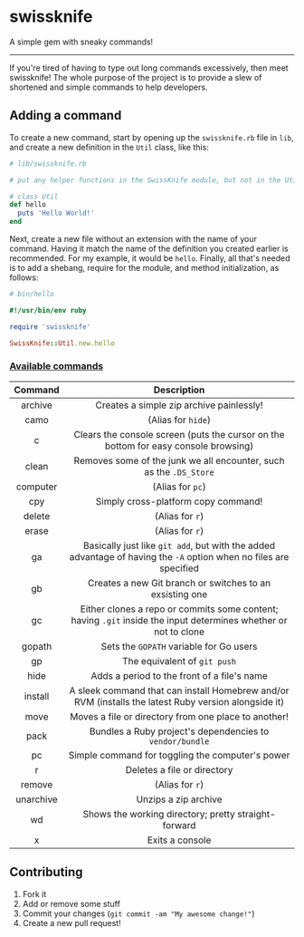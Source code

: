# swissknife
A simple gem with sneaky commands!
***
If you're tired of having to type out long commands excessively, then meet swissknife!
The whole purpose of the project is to provide a slew of shortened and simple commands to help developers.

## Adding a command
To create a new command, start by opening up the `swissknife.rb` file in `lib`, and create a new definition in the `Util`
class, like this:
``` ruby
# lib/swissknife.rb

# put any helper functions in the SwissKnife module, but not in the Util class

# class Util
def hello
  puts 'Hello World!'
end
```
Next, create a new file without an extension with the name of your command. Having it match the name of the definition
you created earlier is recommended. For my example, it would be `hello`. Finally, all that's needed is to add a shebang,
require for the module, and method initialization, as follows:
``` ruby
# bin/hello

#!/usr/bin/env ruby

require 'swissknife'

SwissKnife::Util.new.hello
```

### [Available commands](https://github.com/T145/swissknife/tree/master/bin)
| Command | Description |
|:-------:|:-----------:|
| archive | Creates a simple zip archive painlessly! |
| camo | (Alias for `hide`) |
| c | Clears the console screen (puts the cursor on the bottom for easy console browsing) |
| clean | Removes some of the junk we all encounter, such as the `.DS_Store` |
| computer | (Alias for `pc`) |
| cpy | Simply cross-platform copy command! |
| delete | (Alias for `r`) |
| erase | (Alias for `r`) |
| ga | Basically just like `git add`, but with the added advantage of having the `-A` option when no files are specified |
| gb | Creates a new Git branch or switches to an exsisting one |
| gc | Either clones a repo or commits some content; having `.git` inside the input determines whether or not to clone |
| gopath | Sets the `GOPATH` variable for Go users |
| gp | The equivalent of `git push` |
| hide | Adds a period to the front of a file's name |
| install | A sleek command that can install Homebrew and/or RVM (installs the latest Ruby version alongside it) |
| move | Moves a file or directory from one place to another! |
| pack | Bundles a Ruby project's dependencies to `vendor/bundle` |
| pc | Simple command for toggling the computer's power |
| r | Deletes a file or directory |
| remove | (Alias for `r`) |
| unarchive | Unzips a zip archive |
| wd | Shows the working directory; pretty straight-forward |
| x | Exits a console |

## Contributing
1. Fork it
2. Add or remove some stuff
3. Commit your changes (`git commit -am "My awesome change!"`)
4. Create a new pull request!
